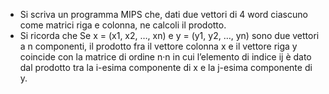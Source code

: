 - Si scriva un programma MIPS che, dati due vettori di 4 word ciascuno come matrici riga e colonna, ne
calcoli il prodotto.
- Si ricorda che
  Se x = (x1, x2, …, xn) e y = (y1, y2, …, yn) sono due vettori a n componenti, il prodotto fra il
  vettore colonna x e il vettore riga y coincide con la matrice di ordine n·n in cui l’elemento di
  indice ij è dato dal prodotto tra la i-esima componente di x e la j-esima componente di y.

